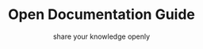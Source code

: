 ---
title: Open Documentation Guide
subtitle: share your knowledge openly
thumbnail: assets/img/tools/workshop.jpg
link: https://github.com/opencultureagency/Open-Documentation-Guide/
---